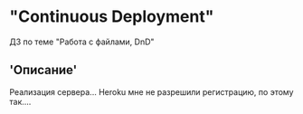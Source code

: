 # "Continuous Deployment"
ДЗ по теме "Работа с файлами, DnD" 
## 'Описание'  
Реализация сервера... Heroku мне не разрешили регистрацию, по этому так....
